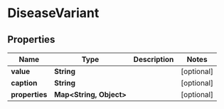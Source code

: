 # DiseaseVariant

## Properties
Name | Type | Description | Notes
------------ | ------------- | ------------- | -------------
**value** | **String** |  |  [optional]
**caption** | **String** |  |  [optional]
**properties** | **Map&lt;String, Object&gt;** |  |  [optional]
